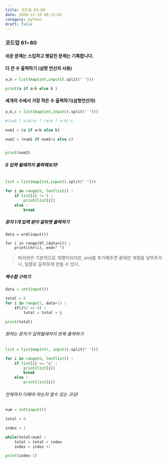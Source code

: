 ```yaml
---
title: 코드업 61~80
date: 2020-12-10 00:12:01
category: python
draft: false
---
```


### 코드업 61~80

#### 쉬운 문제는 스킵하고 헷갈린 문제는 기록합니다.

#### 더 큰 수 출력하기 (삼항 연산자 사용)

```python
a,b = list(map(int,input().split(" ")))

print(a if a>b else b )
```

#### 세개의 수에서 가장 작은 수 출력하기(삼항연산자)

```python
a,b,c = list(map(int,input().split(" ")))

#(a>b ? a:b)>c ? (a>b ? a:b):c

num1 = (a if a<b else b)

num2 = (num1 if num1<c else c)


print(num2)
```

##### 0 입력 될때까지 출력해보자!

```python

list = list(map(int,input().split(" ")))

for i in range(0, len(list)) :
    if list[i] != 0 :
        print(list[i])
    else :
        break
```

##### 문자 1개 입력 받아 알파벳 출력하기

```
data = ord(input())

for i in range(97,(data+1)) :
    print(chr(i), end=" ")
```

> 파이썬은 기본적으로 개행이되지만, end를 추가해주면 끝에만 개행을 넣어주거나, 일렬로 출력하게 만들 수 있다.

##### 짝수합 구하기

```python
data = int(input())

total = 0
for i in range(1, data+1) :
    if(i%2 == 0) :
        total = total + i

print(total)
```

###### 원하는 문자가 입력될때까지 반복 출력하기

```python
list = list(map(str, input().split(" ")))

for i in range(0, len(list)) :
    if list[i] == "q" :
        print(list[i])
        break
    else :
        print(list[i])
```

###### 언제까지 더해야 하는지 알수 있는 코딩!

```python
num = int(input())

total = 0

index = 1

while(total<num) :
    total = total + index
    index = index +1

print(index-1)
```
